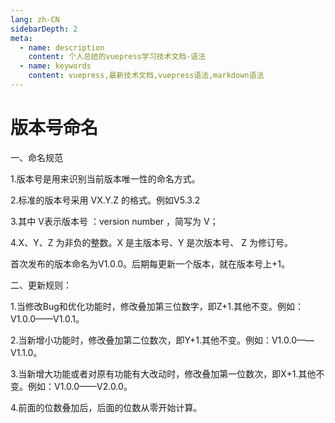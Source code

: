 ```yaml
---
lang: zh-CN
sidebarDepth: 2
meta:
  - name: description
    content: 个人总结的vuepress学习技术文档-语法
  - name: keywords
    content: vuepress,最新技术文档,vuepress语法,markdown语法
---
```


# 版本号命名

一、命名规范

1.版本号是用来识别当前版本唯一性的命名方式。

2.标准的版本号采用 VX.Y.Z 的格式。例如V5.3.2

3.其中 V表示版本号 ：version number ，简写为 V；

4.X、Y、Z 为非负的整数。X 是主版本号、Y 是次版本号、 Z 为修订号。

首次发布的版本命名为V1.0.0。后期每更新一个版本，就在版本号上+1。

二、更新规则：

1.当修改Bug和优化功能时，修改叠加第三位数字，即Z+1.其他不变。例如：V1.0.0——V1.0.1。

2.当新增小功能时，修改叠加第二位数次，即Y+1.其他不变。例如：V1.0.0——V1.1.0。

3.当新增大功能或者对原有功能有大改动时，修改叠加第一位数次，即X+1.其他不变。例如：V1.0.0——V2.0.0。

4.前面的位数叠加后，后面的位数从零开始计算。
